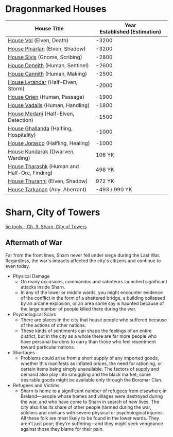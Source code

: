 # Dragonmarked Houses

| **House Title**                                                                                | **Year Established** (Estimation) |
| ---------------------------------------------------------------------------------------------- | --------------------------------- |
| [House Vol](https://eberron.fandom.com/wiki/House_Vol) (Elven, Death)                          | -3200                             |
| [House Phiarlan](https://eberron.fandom.com/wiki/House_Phiarlan) (Elven, Shadow)               | -3200                             |
| [House Sivis](https://eberron.fandom.com/wiki/House_Sivis) (Gnome, Scribing)                   | -2800                             |
| [House Deneith](https://eberron.fandom.com/wiki/House_Deneith) (Human, Sentinel)               | -2600                             |
| [House Cannith](https://eberron.fandom.com/wiki/House_Cannith) (Human, Making)                 | -2500                             |
| [House Lyrandar](https://eberron.fandom.com/wiki/House_Lyrandar) (Half-Elven, Storm)           | -2000                             |
| [House Orien](https://eberron.fandom.com/wiki/House_Orien) (Human, Passage)                    | -1900                             |
| [House Vadalis](https://eberron.fandom.com/wiki/House_Vadalis) (Human, Handling)               | -1800                             |
| [House Medani](https://eberron.fandom.com/wiki/House_Medani) (Half-Elven, Detection)           | -1500                             |
| [House Ghallanda](https://eberron.fandom.com/wiki/House_Ghallanda) (Halfling, Hospitality)     | -1000                             |
| [House Jorasco](https://eberron.fandom.com/wiki/House_Jorasco) (Halfling, Healing)             | -1000                             |
| [House Kundarak](https://eberron.fandom.com/wiki/House_Kundarak) (Dwarven, Warding)            | 106 YK                            |
| [House Tharashk](https://eberron.fandom.com/wiki/House_Tharashk) (Human and Half-Orc, Finding) | 498 YK                            |
| [House Thuranni](https://eberron.fandom.com/wiki/House_Thuranni) (Elven, Shadow)               | 972 YK                            |
| [House Tarkanan](https://eberron.fandom.com/wiki/House_Tarkanan) (Any, Aberrant)               | -493 / 990 YK                     |


# Sharn, City of Towers
[5e.tools - Ch. 3: Sharn, City of Towers](https://5e.tools/book.html#erlw,8)
## Aftermath of War
Far from the front lines, Sharn never fell under siege during the Last War. Regardless, the war's impacts affected the city's citizens and continue to even today.
- Physical Damage
	- On many occasions, commandos and saboteurs launched significant attacks inside Sharn.
	- In any of the lower or middle wards, you might encounter evidence of the conflict in the form of a shattered bridge, a building collapsed by an arcane explosion, or an area some say is haunted because of the large number of people killed there during the war.
- Psychological Scars
	- There are places in the city that house people who suffered because of the actions of other nations.
	- These kinds of sentiments can shape the feelings of an entire district, but in the city as a whole there are far more people who have personal burdens to carry than those who feel resentment toward particular nations.
- Shortages
	- Problems could arise from a short supply of any imported goods, whether this manifests as inflated prices, the need for rationing, or certain items being simply unavailable. The factors of supply and demand also play into smuggling and the black market; some desirable goods might be available only through the Boromar Clan.
- Refugees and Victims
	- Sharn is home to a significant number of refugees from elsewhere in Breland—people whose homes and villages were destroyed during the war, and who have come to Sharn in search of new lives. The city also has its share of other people harmed during the war, soldiers and civilians with severe physical or psychological injuries. All these folk are most likely to be found in the lower wards. They aren't just poor; they're suffering—and they might seek vengeance against those they blame for their pain.

